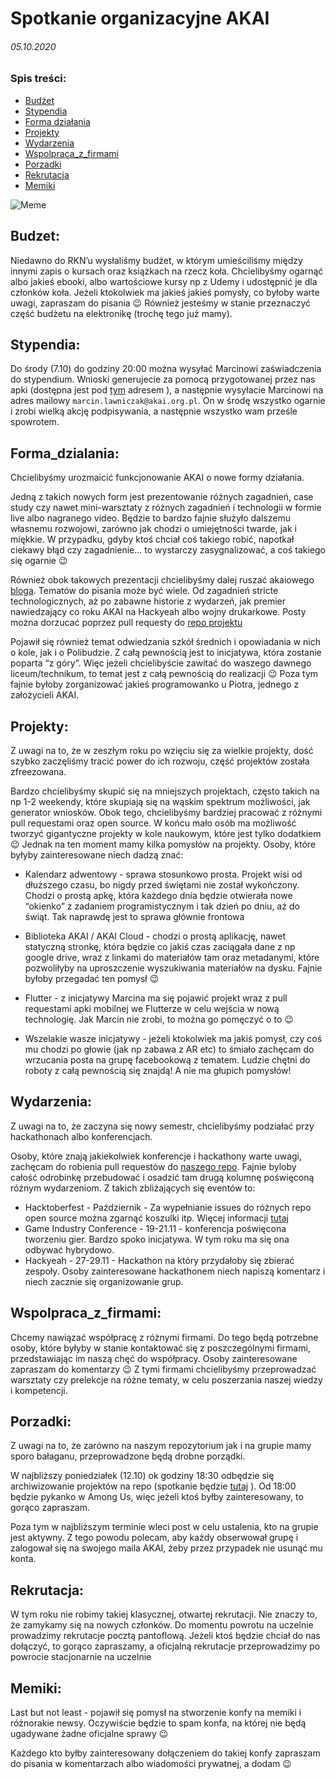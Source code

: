 # Spotkanie organizacyjne AKAI 
###### 05.10.2020

### Spis treści:
- [Budżet](#Budzet)
- [Stypendia](#Stypendia)
- [Forma działania](#Forma_dzialania)
- [Projekty](#Projekty)
- [Wydarzenia](#Wydarzenia)
- [Wspolpraca_z_firmami](#Wspolpraca_z_firmami)
- [Porzadki](#Porzadki)
- [Rekrutacja](#Rekrutacja)
- [Memiki](#Memiki)

![Meme](https://preview.redd.it/q9cov32d2bq51.jpg?width=960&crop=smart&auto=webp&s=e2b3670736c523bd61a555b91042ceb26adbdeff)

## Budzet:
Niedawno do RKN’u wysłaliśmy budżet, w którym umieściliśmy między innymi zapis o kursach oraz książkach na rzecz koła. Chcielibyśmy ogarnąć albo jakieś ebooki, albo wartościowe kursy np z Udemy i udostępnić je dla członków koła. Jeżeli ktokolwiek ma jakieś jakieś pomysły, co byłoby warte uwagi, zapraszam do pisania 😉 Również jesteśmy w stanie przeznaczyć część budżetu na elektronikę (trochę tego już mamy).

## Stypendia:
Do środy (7.10) do godziny 20:00 można wysyłać Marcinowi zaświadczenia do stypendium. Wnioski generujecie za pomocą przygotowanej przez nas apki (dostępna jest pod [tym](https://tiny.pl/7lffd) adresem ), a następnie wysyłacie Marcinowi na adres mailowy `marcin.lawniczak@akai.org.pl`. On w środę wszystko ogarnie i zrobi wielką akcję podpisywania, a następnie wszystko wam prześle spowrotem.

## Forma_dzialania:
Chcielibyśmy urozmaicić funkcjonowanie AKAI o nowe formy działania.

Jedną z takich nowych form jest prezentowanie różnych zagadnień, case study czy nawet mini-warsztaty z różnych zagadnień i technologii w formie live albo nagranego video. Będzie to bardzo fajnie służyło dalszemu własnemu rozwojowi, zarówno jak chodzi o umiejętności twarde, jak i miękkie. W przypadku, gdyby ktoś chciał coś takiego robić, napotkał ciekawy błąd czy zagadnienie... to wystarczy zasygnalizować, a coś takiego się ogarnie 😉

Również obok takowych prezentacji chcielibyśmy dalej ruszać akaiowego [bloga](https://blog.akai.org.pl/). Tematów do pisania może być wiele. Od zagadnień stricte technologicznych, aż po zabawne historie z wydarzeń, jak premier nawiedzający co roku AKAI na Hackyeah albo wojny drukarkowe. Posty można dorzucać poprzez pull requesty do [repo projektu](https://github.com/akai-org/blog)

Pojawił się również temat odwiedzania szkół średnich i opowiadania w nich o kole, jak i o Polibudzie. Z całą pewnością jest to inicjatywa, która zostanie poparta “z góry”. Więc jeżeli chcielibyście zawitać do waszego dawnego liceum/technikum, to temat jest z całą pewnością do realizacji 😉
Poza tym fajnie byłoby zorganizować jakieś programowanko u Piotra, jednego z założycieli AKAI.

## Projekty:
Z uwagi na to, że w zeszłym roku po wzięciu się za wielkie projekty, dość szybko zaczęliśmy tracić power do ich rozwoju, część projektów została zfreezowana.

Bardzo chcielibyśmy skupić się na mniejszych projektach, często takich na np 1-2 weekendy, które skupiają się na wąskim spektrum możliwości, jak generator wniosków. Obok tego, chcielibyśmy bardziej pracować z różnymi pull requestami oraz open source. W końcu mało osób ma możliwość tworzyć gigantyczne projekty w kole naukowym, które jest tylko dodatkiem 😉
Jednak na ten moment mamy kilka pomysłów na projekty. Osoby, które byłyby zainteresowane niech dadzą znać:

- Kalendarz adwentowy - sprawa stosunkowo prosta. Projekt wisi od dłuższego czasu, bo nigdy przed świętami nie został wykończony. Chodzi o prostą apkę, która każdego dnia będzie otwierała nowe “okienko” z zadaniem programistycznym i tak dzień po dniu, aż do świąt. Tak naprawdę jest to sprawa głównie frontowa

- Biblioteka AKAI / AKAI Cloud - chodzi o prostą aplikację, nawet statyczną stronkę, która będzie co jakiś czas zaciągała dane z np google drive, wraz z linkami do materiałów tam oraz metadanymi, które pozwoliłyby na uproszczenie wyszukiwania materiałów na dysku. Fajnie byłoby przegadać ten pomysł 😉

- Flutter - z inicjatywy Marcina ma się pojawić projekt wraz z pull requestami apki mobilnej we Flutterze w celu wejścia w nową technologię. Jak Marcin nie zrobi, to można go pomęczyć o to 😉

- Wszelakie wasze inicjatywy - jeżeli ktokolwiek ma jakiś pomysł, czy coś mu chodzi po głowie (jak np zabawa z AR etc) to śmiało zachęcam do wrzucania posta na grupę facebookową z tematem. Ludzie chętni do roboty z całą pewnością się znajdą! A nie ma głupich pomysłów!

## Wydarzenia:
Z uwagi na to, że zaczyna się nowy semestr, chcielibyśmy podziałać przy hackathonach albo konferencjach.

Osoby, które znają jakiekolwiek konferencje i hackathony warte uwagi, zachęcam do robienia pull requestów do [naszego repo](https://github.com/akai-org/hackathons). Fajnie byloby całość odrobinkę przebudować i osadzić tam drugą kolumnę poświęconą różnym wydarzeniom.
Z takich zbliżających się eventów to:

- Hacktoberfest - Październik - Za wypełnianie issues do różnych repo open source można zgarnąć koszulki itp. Więcej informacji [tutaj](https://hacktoberfest.digitalocean.com/)
- Game Industry Conference - 19-21.11 - konferencja poświęcona tworzeniu gier. Bardzo spoko inicjatywa. W tym roku ma się ona odbywać hybrydowo.
- Hackyeah - 27-29.11 - Hackathon na który przydałoby się zbierać zespoły. Osoby zainteresowane hackathonem niech napiszą komentarz i niech zacznie się organizowanie grup.

## Wspolpraca_z_firmami:
Chcemy nawiązać współpracę z różnymi firmami. Do tego będą potrzebne osoby, które byłyby w stanie kontaktować się z poszczególnymi firmami, przedstawiając im naszą chęć do współpracy. Osoby zainteresowane zapraszam do komentarzy 😉
Z tymi firmami chcielibyśmy przeprowadzać warsztaty czy prelekcje na różne tematy, w celu poszerzania naszej wiedzy i kompetencji.

## Porzadki:
Z uwagi na to, że zarówno na naszym repozytorium jak i na grupie mamy sporo bałaganu, przeprowadzone będą drobne porządki.

W najbliższy poniedziałek (12.10) ok godziny 18:30 odbędzie się archiwizowanie projektów na repo (spotkanie będzie [tutaj](https://www.meet.google.com/rfi-agtd-tep) ). Od 18:00 będzie pykanko w Among Us, więc jeżeli ktoś byłby zainteresowany, to gorąco zapraszam.

Poza tym w najbliższym terminie wleci post w celu ustalenia, kto na grupie jest aktywny. Z tego powodu polecam, aby każdy obserwował grupę i zalogował się na swojego maila AKAI, żeby przez przypadek nie usunąć mu konta.

## Rekrutacja:
W tym roku nie robimy takiej klasycznej, otwartej rekrutacji. Nie znaczy to, że zamykamy się na nowych członków. Do momentu powrotu na uczelnie prowadzimy rekrutacje pocztą pantoflową. Jeżeli ktoś będzie chciał do nas dołączyć, to gorąco zapraszamy, a oficjalną rekrutacje przeprowadzimy po powrocie stacjonarnie na uczelnie

## Memiki:
Last but not least - pojawił się pomysł na stworzenie konfy na memiki i różnorakie newsy. Oczywiście będzie to spam konfa, na której nie będą ugadywane żadne oficjalne sprawy 😉

Każdego kto byłby zainteresowany dołączeniem do takiej konfy zapraszam do pisania w komentarzach albo wiadomości prywatnej, a dodam 😉
